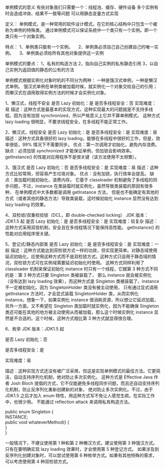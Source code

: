 
单例模式的意义
   有些对象我们只需要一个：线程池、缓存、硬件设备
   多个实例有时会造成冲突、结果不一致等问题
可以用静态变量方式实现

定义：
  单例模式，是一种常用的软件设计模式。在它的核心结构中只包含一个被称为单例的特殊类。
  通过单例模式可以保证系统中一个类只有一个实例。即一个类只有一个对象实例。

特点：
  1、单例类只能有一个实例。
　2、单例类必须自己自己创建自己的唯一实例。
　3、单例类必须给所有其他对象提供这一实例

单例模式的要点：
  1，私有的构造方法
  2，指向自己实例的私有静态引用
  3，以自己实例为返回值的静态的公有的方法

单例模式根据实例化对象时机的不同分为两种：
    一种是饿汉式单例，一种是懒汉式单例。
    饿汉式单例在单例类被加载时候，就实例化一个对象交给自己的引用；而懒汉式在调用取得实例方法的时候才会实例化对象。

1、懒汉式，线程不安全
是否 Lazy 初始化：是
是否多线程安全：否
实现难度：易
描述：这种方式是最基本的实现方式，这种实现最大的问题就是不支持多线程。因为没有加锁 synchronized，所以严格意义上它并不算单例模式。
这种方式 lazy loading 很明显，不要求线程安全，在多线程不能正常工作。

2、懒汉式，线程安全
是否 Lazy 初始化：是
是否多线程安全：是
实现难度：易
描述：这种方式具备很好的 lazy loading，能够在多线程中很好的工作，但是，效率很低，99% 情况下不需要同步。
优点：第一次调用才初始化，避免内存浪费。
缺点：必须加锁 synchronized 才能保证单例，但加锁会影响效率。
getInstance() 的性能对应用程序不是很关键（该方法使用不太频繁）。

3、饿汉式
是否 Lazy 初始化：否
是否多线程安全：是
实现难度：易
描述：这种方式比较常用，但容易产生垃圾对象。
优点：没有加锁，执行效率会提高。
缺点：类加载时就初始化，浪费内存。
它基于 classloader 机制避免了多线程的同步问题，不过，instance 在类装载时就实例化，虽然导致类装载的原因有很多种，
在单例模式中大多数都是调用 getInstance 方法， 但是也不能确定有其他的方式（或者其他的静态方法）导致类装载，这时候初始化 instance 显然没有达到 lazy loading 的效果。

4、双检锁/双重校验锁（DCL，即 double-checked locking）
JDK 版本：JDK1.5 起
是否 Lazy 初始化：是
是否多线程安全：是
实现难度：较复杂
描述：这种方式采用双锁机制，安全且在多线程情况下能保持高性能。
getInstance() 的性能对应用程序很关键。

5、登记式/静态内部类
是否 Lazy 初始化：是
是否多线程安全：是
实现难度：一般
描述：这种方式能达到双检锁方式一样的功效，但实现更简单。对静态域使用延迟初始化，应使用这种方式而不是双检锁方式。这种方式只适用于静态域的情况，双检锁方式可在实例域需要延迟初始化时使用。
这种方式同样利用了 classloader 机制来保证初始化 instance 时只有一个线程，它跟第 3 种方式不同的是：第 3 种方式只要 Singleton 类被装载了，
那么 instance 就会被实例化（没有达到 lazy loading 效果），而这种方式是 Singleton 类被装载了，instance 不一定被初始化。因为 SingletonHolder 类没有被主动使用，
只有通过显式调用 getInstance 方法时，才会显式装载 SingletonHolder 类，从而实例化 instance。想象一下，如果实例化 instance 很消耗资源，所以想让它延迟加载，
另外一方面，又不希望在 Singleton 类加载时就实例化，因为不能确保 Singleton 类还可能在其他的地方被主动使用从而被加载，那么这个时候实例化 instance 显然是不合适的。这个时候，这种方式相比第 3 种方式就显得很合理。

6、枚举
JDK 版本：JDK1.5 起

是否 Lazy 初始化：否

是否多线程安全：是

实现难度：易

描述：这种实现方式还没有被广泛采用，但这是实现单例模式的最佳方法。它更简洁，自动支持序列化机制，绝对防止多次实例化。
这种方式是 Effective Java 作者 Josh Bloch 提倡的方式，它不仅能避免多线程同步问题，而且还自动支持序列化机制，防止反序列化重新创建新的对象，
绝对防止多次实例化。不过，由于 JDK1.5 之后才加入 enum 特性，用这种方式写不免让人感觉生疏，在实际工作中，也很少用。
不能通过 reflection attack 来调用私有构造方法。

public enum Singleton {  
    INSTANCE;  
    public void whateverMethod() {  
    }  
}

一般情况下，不建议使用第 1 种和第 2 种懒汉方式，建议使用第 3 种饿汉方式。只有在要明确实现 lazy loading 效果时，才会使用第 5 种登记方式。
如果涉及到反序列化创建对象时，可以尝试使用第 6 种枚举方式。如果有其他特殊的需求，可以考虑使用第 4 种双检锁方式。